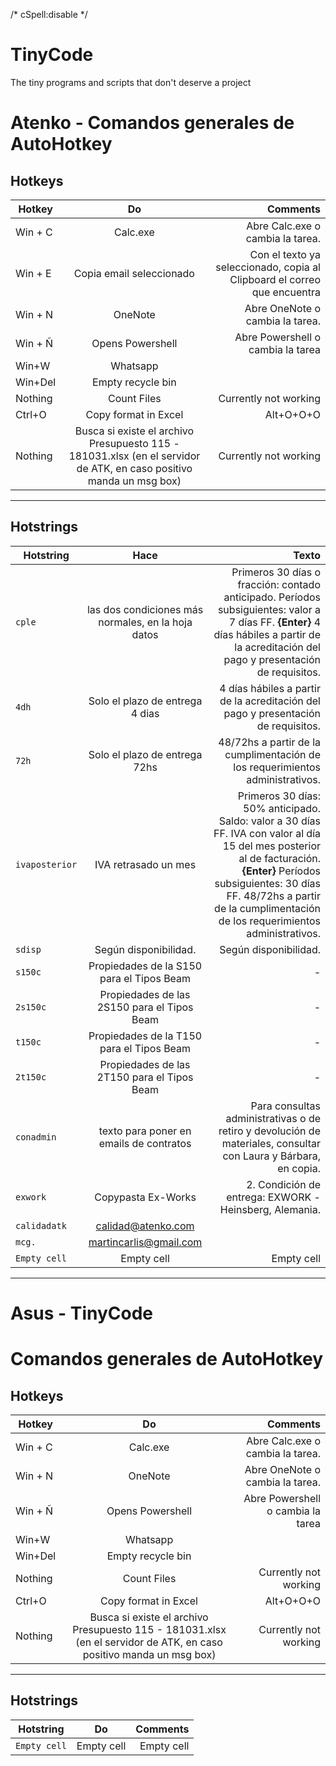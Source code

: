 /* cSpell:disable */
# TinyCode
The tiny programs and scripts that don't deserve a project

# Atenko - Comandos generales de AutoHotkey


## Hotkeys

| Hotkey            | Do            | Comments  |
| ----------------- |:-------------:| ---------:|
| Win + C           | Calc.exe      |   Abre Calc.exe o cambia la tarea. |
| Win + E           | Copia email seleccionado      | Con el texto ya seleccionado, copia al Clipboard el correo que encuentra |
| Win + N           | OneNote       |   Abre OneNote o cambia la tarea.  |
| Win + Ñ           | Opens Powershell     |  Abre Powershell o cambia la tarea |
| Win+W             | Whatsapp      |           |
| Win+Del           | Empty recycle bin      |     |
| Nothing           | Count Files      | Currently not working |
| Ctrl+O            | Copy format in Excel      |   Alt+O+O+O |
| Nothing           | Busca si existe el archivo Presupuesto 115 - 181031.xlsx (en el servidor de ATK, en caso positivo manda un msg box)    | Currently not working   |

---
## Hotstrings

| Hotstring               | Hace                           | Texto              |
| ----------------------  |:------------------------------:| ---------------------:|
| `cple`                  |  las dos condiciones más normales, en la hoja datos     |  Primeros 30 días o fracción: contado anticipado. Períodos subsiguientes: valor a 7 días FF. **{Enter}** 4 días hábiles a partir de la acreditación del pago y presentación de requisitos.   |
| `4dh`                   | Solo el plazo de entrega 4 dias|  4 días hábiles a partir de la acreditación del pago y presentación de requisitos. |
| `72h`                   | Solo el plazo de entrega 72hs  |  48/72hs a partir de la cumplimentación de los requerimientos administrativos.		 |
| `ivaposterior`          | IVA retrasado un mes | Primeros 30 días: 50% anticipado. Saldo: valor a 30 días FF. IVA con valor al día 15 del mes posterior al de facturación. **{Enter}** Períodos subsiguientes: 30 días FF. 48/72hs a partir de la cumplimentación de los requerimientos administrativos.		 |
| `sdisp`                 | Según disponibilidad.          |    Según disponibilidad. |
| `s150c`            | Propiedades de la S150 para el Tipos Beam    |  - |
| `2s150c`            | Propiedades de las 2S150 para el Tipos Beam    |  - |
| `t150c`            | Propiedades de la T150 para el Tipos Beam    |  - |
| `2t150c`            | Propiedades de las 2T150 para el Tipos Beam    |  - |
| `conadmin`              | texto para poner en emails de contratos      |    Para consultas administrativas o de retiro y devolución de materiales, consultar con Laura y Bárbara, en copia. |
| `exwork`                | Copypasta Ex-Works             |  2. Condición de entrega: EXWORK - Heinsberg, Alemania. |
| `calidadatk`            | calidad@atenko.com             |             |
| `mcg.`                  | martincarlis@gmail.com         | 
| `Empty cell`            | Empty cell                     |  Empty cell |
---
# Asus - TinyCode

# Comandos generales de AutoHotkey

## Hotkeys

| Hotkey            | Do            | Comments  |
| ----------------- |:-------------:| ---------:|
| Win + C           | Calc.exe      |   Abre Calc.exe o cambia la tarea. |
| Win + N           | OneNote       |   Abre OneNote o cambia la tarea.  |
| Win + Ñ           | Opens Powershell     |  Abre Powershell o cambia la tarea |
| Win+W             | Whatsapp      |           |
| Win+Del           | Empty recycle bin      |     |
| Nothing           | Count Files      | Currently not working |
| Ctrl+O            | Copy format in Excel      |   Alt+O+O+O |
| Nothing           | Busca si existe el archivo Presupuesto 115 - 181031.xlsx (en el servidor de ATK, en caso positivo manda un msg box)    | Currently not working   |

---
## Hotstrings

| Hotstring               | Do                             | Comments              |
| ----------------------  |:------------------------------:| ---------------------:|
| `Empty cell`            | Empty cell                     |  Empty cell |
